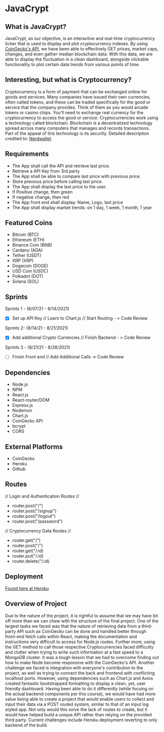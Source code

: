 # JavaCrypt

## What is JavaCrypt?

JavaCrypt, as our objective, is an interactive and real-time cryptocurrency ticker that is used to display and plot cryptocurrency indexes.  By using [CoinGecko's API](https://www.coingecko.com/api/documentations/v3), we have been able to effectively GET prices, market caps, changes, and even gather median blockchain data.  With this data, we are able to display the fluctuation in a clean dashboard, alongside clickable functionality to plot certain data trends from various points of time.

## Interesting, but what is Cryptocurrency?

Cryptocurrency is a form of payment that can be exchanged online for goods and services. Many companies have issued their own currencies, often called tokens, and these can be traded specifically for the good or service that the company provides. Think of them as you would arcade tokens or casino chips. You’ll need to exchange real currency for the cryptocurrency to access the good or service.  Cryptocurrencies work using a technology called blockchain. Blockchain is a decentralized technology spread across many computers that manages and records transactions. Part of the appeal of this technology is its security.  Detailed description credited to: [Nerdwallet](https://www.nerdwallet.com/article/investing/cryptocurrency-7-things-to-know).

## Requirements

- The App shall call the API and retrieve last price.
- Retrieve a API Key from 3rd party
- The App shall be able to compare last price with previous price.
- Store previous price before calling last price.
- The App shall display the last price to the user.
- If Positive change, then green
- If negative change, then red
- The App front end shall display: Name, Logo, last price
- The App shall display market trends: on 1 day, 1 week, 1 month, 1 year

## Featured Coins
- Bitcoin (BTC)
- Ethereum (ETH)
- Binance Coin (BNB)
- Cardano (ADA)
- Tether (USDT)
- XRP (XRP)
- Dogecoin (DOGE)
- USD Coin (USDC)
- Polkadot (DOT)
- Solana (SOL)

## Sprints 

Sprints 1 - (8/07/21 - 8/14/2021)

- [x] Set up API Key // Learn to Chart.js // Start Routing - > Code Review

Sprints 2- (8/14/21 - 8/21/2021)

- [x] Add additional Crypto Currencies // Finish Backend - > Code Review

Sprints 3 - (8/21/21 - 8/28/2021)

- [ ] Finish Front end // Add Additional Calls -> Code Review


## Dependencies
- Node.js
- NPM
- React.js
- React-router/DOM
- Express.js
- Nodemon
- Chart.js
- CoinGecko API
- bcrypt
- CORS

## External Platforms
- CoinGecko
- Heroku
- Github

## Routes

// Login and Authentication Routes //
- router.post("/")
- router.post("/signup")
- router.post("/logout")
- router.post("/password")

// Cryptocurrency Data Routes //
- router.get("/")
- router.post("/")
- router.get("/:id)
- router.put("/:id)
- router.delete("/:id)

## Deployment

[Found here at Heroku](https://still-shore-17113.herokuapp.com/)

## Overview of Project

Due to the nature of the project, it is rightful to assume that we may have bit off more than we can chew with the structure of the final project.  One of the largest tasks we faced was that the nature of retrieving data from a third-party API such as CoinGecko can be done and handled better through front-end fetch calls within React, making the documentation and instructions very difficult to access for Node.js routes.  Further more, using the GET method to call those respective Cryptocurrencies faced difficulty and clutter when trying to write such information at a fast speed to a MongoDB cluster.  It was a tough lesson that we had to overcome finding out how to make Node become responsive with the CoinGecko's API.  Another challenge we faced is integration with everyone's contribution to the project, as well as trying to connect the back and frontend with conflicting localhost ports.  However, using dependencies such as Chart.js and Axios created fantastic bootstrapped formatting to display a clean, yet, user friendly dashboard.  Having been able to do it differently (while focuing on the actual backend components per this course), we would have had more value being able to create a project that would enable users to collect and input their data via a POST routed system, similar to that of an input log styled app.  Not only would this solve the lack of routes to create, but it would have helped build a unique API rather than relying on the provided third party.  Current challenges include Heroku deployment reverting to only backend of the build.

